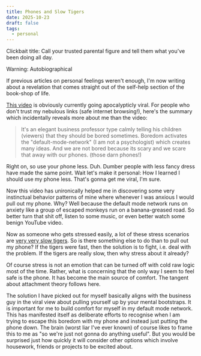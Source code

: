 ```yaml
---
title: Phones and Slow Tigers
date: 2025-10-23
draft: false
tags:
  - personal
---
```

Clickbait title: Call your trusted parental figure and tell them what you've been doing all day.

Warning: Autobiographical

If previous articles on personal feelings weren't enough, I'm now writing about a revelation that comes straight out of the self-help section of the book-shop of life.

[This video](https://youtu.be/orQKfIXMiA8) is obviously currently going apocalypticly viral. For people who don't trust my nebulous links (safe internet browsing!), here's the summary which incidentally reveals more about me than the video: 

> It's an elegant business professor type calmly telling his children (viewers) that they should be bored sometimes. Boredom activates the "default-mode-network" (I am not a psychologist) which creates many ideas. And we are not bored because its scary and we scare that away with our phones. (those darn phones!)

Right on, so use your phone less. Duh. Dumber people with less fancy dress have made the same point. Wait let's make it personal: How I learned I should use my phone less. That's gonna get me viral, I'm sure.

Now this video has unironically helped me in discovering some very instinctual behavior patterns of mine where whenever I was anxious I would pull out my phone. Why? Well because the default mode network runs on anxiety like a group of escaped monkeys run on a banana-greased road. So better turn that shit off, listen to some music, or even better watch some benign YouTube video.

Now as someone who gets stressed easily, a lot of these stress scenarios are [very very slow tigers](https://www.tumblr.com/argumate/623673495698751488/very-very-slow-tigers-are-chasing-me). So is there something else to do than to pull out my phone? If the tigers were fast, then the solution is to fight, i.e. deal with the problem. If the tigers are really slow, then why stress about it already? 

Of course stress is not an emotion that can be turned off with cold raw logic most of the time. Rather, what is concerning that the only way I seem to feel safe is the phone. It has become the main source of comfort. The tangent about attachment theory follows here.

The solution I have picked out for myself basically aligns with the business guy in the viral view about pulling yourself up by your mental bootstraps. It is important for me to build comfort for myself in my default mode network. This has manifested itself as deliberate efforts to recognise when I am trying to escape this boredom with my phone and instead just putting the phone down. The brain (worst liar I've ever known) of course likes to frame this to me as "so we're just not gonna do anything useful". But you would be surprised just how quickly it will consider other options which involve housework, friends or projects to be excited about.